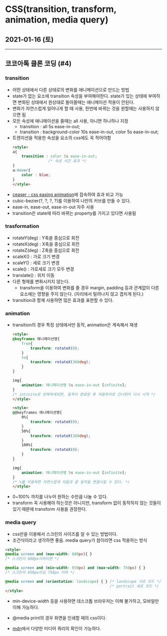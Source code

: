 # CSS(transition, transform, animation, media query)
## 2021-01-16 (토)
---
## 코코아톡 클론 코딩 (#4)

### transition
- 어떤 상태에서 다른 상태로의 변화를 애니메이션으로 만드는 방법
- state가 없는 요소에 transition 속성을 부여해야한다. state가 있는 상태에 부여하면 변화된 상태에서 원상태로 돌아올때는 애니메이션 적용이 안된다.
- 변화가 자연스럽게 일어나게 할 때 사용, 한번에 바뀌는 것을 원할때는 사용하지 않으면 됨
- 모든 속성에 애니메이션을 줄때는 all 사용, 아니면 하나하나 지정
  - transition : all 5s ease-in-out;
  - transition : background-color 10s ease-in-out, color 5s ease-in-out;
- 트렌지션을 적용한 속성을 요소의 css에도 꼭 적어야함
    ``` html
    <style>
    a{
        transition : color 5s ease-in-out;
                    /* 속성 시간 효과 */
    }
    a:hover{
        color : blue;
    }
    </style>
    ```
- [ceaser - css easing animation](https://matthewlein.com/tools/ceaser)에 접속하여 효과 비교 가능
- cubic-bezier(?, ?, ?, ?)를 이용하여 나만의 커브를 만들 수 있다.
- ease-in, ease-out, ease-in-out 자주 사용
- transition은 state에 따라 바뀌는 property를 가지고 있다면 사용됨

### trasformation
- rotateY(deg) : Y축을 중심으로 회전
- rotateX(deg) : X축을 중심으로 회전
- rotateZ(deg) : Z축을 중심으로 회전
- scaleX() : 가로 크기 변경
- scaleY() : 세로 크기 변경
- scale() : 가로세로 크기 모두 변경
- translate() : 위치 이동
- 다른 형제를 변화시키지 않는다. 
  - transform을 이용하여 변화를 줄 경우 margin, padding 등과 관계없이 다른 요소에는 영향을 주지 않는다. (자리에서 밀려나지 않고 겹치게 된다.)
- transition과 함께 사용하면 많은 효과를 표현할 수 있다.

### animation
- transition의 경우 특정 상태에서만 동작, animation은 계속해서 재생
    ```html
    <style>
    @keyframes 애니메이션명{
        from{
            transform: rotateX(0);	
        }
        to{
            transform: rotateX(360deg);
        }
    }

    img{
        animation: 애니메이션명 5s ease-in-out [infinite];
    }
    /* intinite로 반복하게되면, 동작이 완료된 후 처음위치로 건너뛰어 다시 시작 */
    </style>
    ```
    ```html
    <style>
    @@keyframes 애니메이션명{
        0%{
            transform: rotateX(0);	
        }
        50%{
            transform: rotateX(360deg);
        }
        100%{
            transform: rotateX(0);
        }
    }

    img{
        animation: 애니메이션명 5s ease-in-out [infinite];
    }
    /* %를 이용하면 자연스럽게 처음과 끝 동작을 연결시킬 수 있다. */
    </style>
    ```
- 0~100% 까지를 나누어 원하는 수만큼 나눌 수 있다.
- transform 꼭 사용해야 하는것은 아니지만, transform 없이 동작하지 않는 것들이 있기 때문에 transform 사용을 권장한다.

### media query
- css만을 이용해서 스크린의 사이즈를 알 수 있는 방법이다.
- 조건식이라고 생각하면 좋음. media query가 참이라면 css 적용하는 방식
```html
<style>
@media screen and (max-width: 600px){ } 
/* 스크린이 600px이하이면 */

@media screen and (min-width: 650px) and (max-width: 750px) { } 
/* 스크린이 650px이상 750px 이하 */

@media screen and (orientation: landscape) { } /* landscape 가로 모드 */ 
                                               /* portrait 세로 모드 */
</style>
```
- min-device-width 등을 사용하면 데스크톱 브라우저는 이해 불가하고, 모바일만 이해 가능하다.
- @media print의 경우 화면을 인쇄할 때의 css이다.

- [mdn](https://developer.mozilla.org/ko/docs/Web/Guide/CSS/Media_queries)에서 다양한 미디어 쿼리의 확인이 가능하다.

